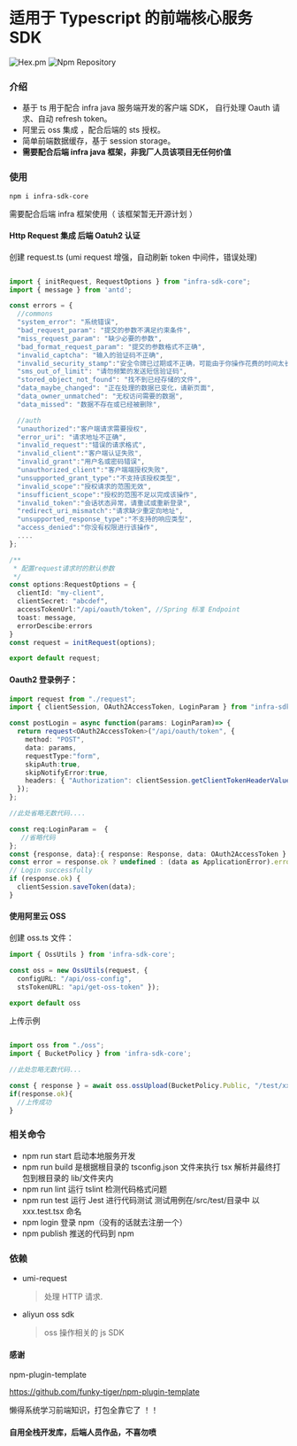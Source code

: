 # 适用于 Typescript 的前端核心服务 SDK

![Hex.pm](https://img.shields.io/hexpm/l/plug.svg)
![Npm Repository](https://raster.shields.io/npm/v/infra-sdk-core)



### 介绍

- 基于 ts 用于配合 infra java 服务端开发的客户端 SDK， 自行处理 Oauth 请求、自动 refresh token。
- 阿里云 oss 集成 ，配合后端的 sts 授权。
- 简单前端数据缓存，基于 session storage。
- **需要配合后端 infra java 框架，非我厂人员该项目无任何价值**

### 使用

```
npm i infra-sdk-core
```

需要配合后端 infra 框架使用（ 该框架暂无开源计划 ）


#### Http Request 集成 后端 Oatuh2 认证

创建 request.ts (umi request 增强，自动刷新 token 中间件，错误处理)

```typescript

import { initRequest, RequestOptions } from "infra-sdk-core";
import { message } from 'antd';

const errors = {
  //commons
  "system_error": "系统错误",
  "bad_request_param": "提交的参数不满足约束条件",
  "miss_request_param": "缺少必要的参数",
  "bad_format_request_param": "提交的参数格式不正确",
  "invalid_captcha": "输入的验证码不正确",
  "invalid_security_stamp":"安全令牌已过期或不正确，可能由于你操作花费的时间太长",
  "sms_out_of_limit": "请勿频繁的发送短信验证码",
  "stored_object_not_found": "找不到已经存储的文件",
  "data_maybe_changed": "正在处理的数据已变化，请新页面",
  "data_owner_unmatched": "无权访问需要的数据",
  "data_missed": "数据不存在或已经被删除",

  //auth
  "unauthorized":"客户端请求需要授权",
  "error_uri": "请求地址不正确",
  "invalid_request":"错误的请求格式",
  "invalid_client":"客户端认证失败",
  "invalid_grant":"用户名或密码错误",
  "unauthorized_client":"客户端端授权失败",
  "unsupported_grant_type":"不支持该授权类型",
  "invalid_scope":"授权请求的范围无效",
  "insufficient_scope":"授权的范围不足以完成该操作",
  "invalid_token":"会话状态异常，请重试或重新登录",
  "redirect_uri_mismatch":"请求缺少重定向地址",
  "unsupported_response_type":"不支持的响应类型",
  "access_denied":"你没有权限进行该操作",
  ....
};

/**
 * 配置request请求时的默认参数
 */
const options:RequestOptions = {
  clientId: "my-client",
  clientSecret: "abcdef",
  accessTokenUrl:"/api/oauth/token", //Spring 标准 Endpoint
  toast: message,
  errorDescibe:errors
}
const request = initRequest(options);

export default request;

```

#### Oauth2 登录例子：

```typescript
import request from "./request";
import { clientSession, OAuth2AccessToken, LoginParam } from "infra-sdk-core";

const postLogin = async function(params: LoginParam)=> {
  return request<OAuth2AccessToken>("/api/oauth/token", {
    method: "POST",
    data: params,
    requestType:"form",
    skipAuth:true,
    skipNotifyError:true,
    headers: { "Authorization": clientSession.getClientTokenHeaderValue() }
  });
};

//此处省略无数代码....

const req:LoginParam =  {
   //省略代码 
};
const {response, data}:{ response: Response, data: OAuth2AccessToken } = await postLogin(req);
const error = response.ok ? undefined : (data as ApplicationError).error_description
// Login successfully
if (response.ok) {
  clientSession.saveToken(data);
}

```



#### 使用阿里云 OSS

创建 oss.ts 文件：

```typescript
import { OssUtils } from 'infra-sdk-core';

const oss = new OssUtils(request, {
  configURL: "/api/oss-config",
  stsTokenURL: "api/get-oss-token" });

export default oss

```
上传示例

```typescript

import oss from "./oss";
import { BucketPolicy } from 'infra-sdk-core';

//此处忽略无数代码...

const { response } = await oss.ossUpload(BucketPolicy.Public, "/test/xxxx.jpg", file, onUploading);
if(response.ok){
  //上传成功
}

```


### 相关命令

- npm run start 启动本地服务开发
- npm run build 是根据根目录的 tsconfig.json 文件来执行 tsx 解析并最终打包到根目录的 lib/文件夹内
- npm run lint 运行 tslint 检测代码格式问题
- npm run test 运行 Jest 进行代码测试 测试用例在/src/test/目录中 以 xxx.test.tsx 命名
- npm login 登录 npm（没有的话就去注册一个）
- npm publish 推送的代码到 npm

### 依赖

- umi-request
  > 处理 HTTP 请求.
- aliyun oss sdk
  > oss 操作相关的 js SDK

#### 感谢 

npm-plugin-template 

https://github.com/funky-tiger/npm-plugin-template

懒得系统学习前端知识，打包全靠它了 ！！





#### 自用全栈开发库，后端人员作品，不喜勿喷
